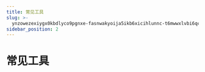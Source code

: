```yaml
---
title: 常见工具
slug: >-
  ynzowezexiygx0kbdlyco9pgnxe-fasnwakyoija5ikb6xicihlunnc-t6mwwxlvbi6qcrkwa4tct9xqn0g-t6mwwx
sidebar_position: 2
---
```



# 常见工具

